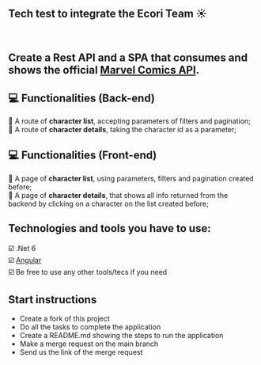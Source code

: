 ## Tech test to integrate the Ecori Team ☀

<br>

## Create a Rest API and a SPA that consumes and shows the official [Marvel Comics API](https://developer.marvel.com/docs).

## :computer: Functionalities (Back-end)
🔴 A route of **character list**, accepting parameters of filters and pagination;<br>
🔴 A route of **character details**, taking the character id as a parameter;<br>

## :computer: Functionalities (Front-end)
🔴 A page of **character list**, using parameters, filters and pagination created before;<br>
🔴 A page of **character details**, that shows all info returned from the backend by clicking on a character on the list created before;<br>

## Technologies and tools you have to use:
☑️ .Net 6 <br>
☑️ [Angular](https://angular.io/) <br>
☑️ Be free to use any other tools/tecs if you need <br>

## Start instructions
- Create a fork of this project
- Do all the tasks to complete the application
- Create a README.md showing the steps to run the application
- Make a merge request on the main branch
- Send us the link of the merge request
